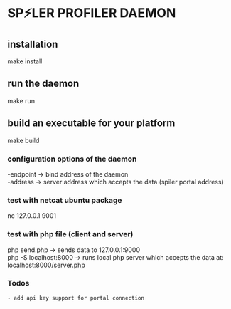 # SP⚡LER PROFILER DAEMON

## installation
make install

## run the daemon
make run

## build an executable for your platform
make build

### configuration options of the daemon
-endpoint -> bind address of the daemon  
-address -> server address which accepts the data (spiler portal address)

### test with netcat ubuntu package
nc 127.0.0.1 9001

### test with php file (client and server)
php send.php -> sends data to 127.0.0.1:9000  
php -S localhost:8000 -> runs local php server which accepts the data at: localhost:8000/server.php

### Todos
    - add api key support for portal connection
